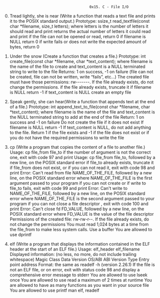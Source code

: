 											0x15. C - File I/O

0. Tread lightly, she is near (Write a function that reads a text file and prints it to the POSIX standard output.)
		Prototype: ssize_t read_textfile(const char *filename, size_t letters);
		where letters is the number of letters it should read and print
		returns the actual number of letters it could read and print
		if the file can not be opened or read, return 0
		if filename is NULL return 0
		if write fails or does not write the expected amount of bytes, return 0

1. Under the snow (Create a function that creates a file.)
		Prototype: int create_file(const char *filename, char *text_content);
		where filename is the name of the file to create and text_content is a NULL terminated string to write to the file
		Returns: 1 on success, -1 on failure (file can not be created, file can not be written, write “fails”, etc…)
		The created file must have those permissions: rw-------. If the file already exists, do not change the permissions.
		if the file already exists, truncate it
		if filename is NULL return -1
		if text_content is NULL create an empty file

2. Speak gently, she can hear(Write a function that appends text at the end of a file.)
		Prototype: int append_text_to_file(const char *filename, char *text_content);
		where filename is the name of the file and text_content is the NULL terminated string to add at the end of the file
		Return: 1 on success and -1 on failure
		Do not create the file if it does not exist
		If filename is NULL return -1
		If text_content is NULL, do not add anything to the file. Return 1 if the file exists and -1 if the file does not exist or if you do not have the required 					permissions to write the file

3. cp (Write a program that copies the content of a file to another file.)
		Usage: cp file_from file_to
		if the number of argument is not the correct one, exit with code 97 and print Usage: cp file_from file_to, followed by a new line, on the POSIX standard error
		if file_to already exists, truncate it
		if file_from does not exist, or if you can not read it, exit with code 98 and print Error: Can't read from file NAME_OF_THE_FILE, followed by a new line, on the 					POSIX standard error
			where NAME_OF_THE_FILE is the first argument passed to your program
		if you can not create or if write to file_to fails, exit with code 99 and print Error: Can't write to NAME_OF_THE_FILE, followed by a new line, on the POSIX 					standard error
			where NAME_OF_THE_FILE is the second argument passed to your program
		if you can not close a file descriptor , exit with code 100 and print Error: Can't close fd FD_VALUE, followed by a new line, on the POSIX standard error
			where FD_VALUE is the value of the file descriptor
		Permissions of the created file: rw-rw-r--. If the file already exists, do not change the permissions
		You must read 1,024 bytes at a time from the file_from to make less system calls. Use a buffer
		You are allowed to use dprintf

4. elf (Write a program that displays the information contained in the ELF header at the start of an ELF file.)
		Usage: elf_header elf_filename
		Displayed information: (no less, no more, do not include trailing whitespace)
			Magic
			Class
			Data
			Version
			OS/ABI
			ABI Version
			Type
			Entry point address
		Format: the same as readelf -h (version 2.26.1)
		If the file is not an ELF file, or on error, exit with status code 98 and display a comprehensive error message to stderr
		You are allowed to use lseek once
		You are allowed to use read a maximum of 2 times at runtime
		You are allowed to have as many functions as you want in your source file
		You are allowed to use printf
    man elf, readelf				
		



